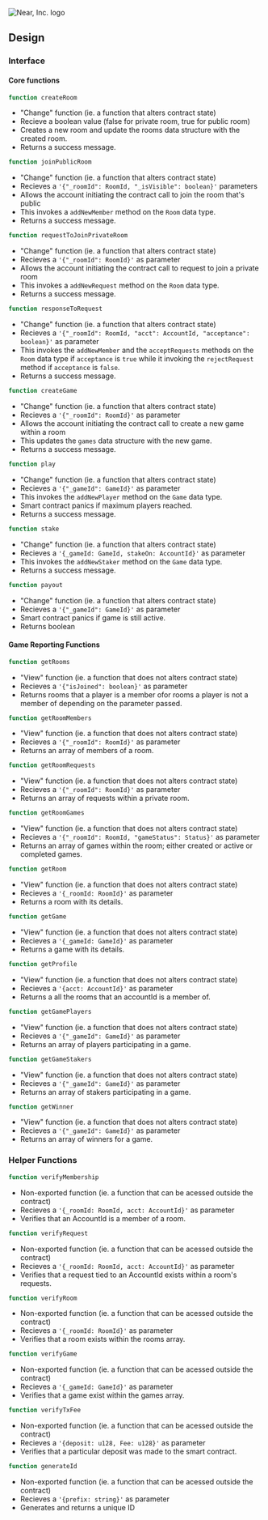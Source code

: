 ![Near, Inc. logo](https://near.org/wp-content/themes/near-19/assets/img/logo.svg?t=1553011311)

## Design

### Interface

#### Core functions

```ts
function createRoom
```
- "Change" function (ie. a function that alters contract state)
- Recieve a boolean value (false for private room, true for public room)
- Creates a new room and update the rooms data structure with the created room.
- Returns a success message.

```ts
function joinPublicRoom
```
- "Change" function (ie. a function that alters contract state)
- Recieves a `'{"_roomId": RoomId, "_isVisible": boolean}'` parameters
- Allows the account initiating the contract call to join the room that's public
- This invokes a `addNewMember` method on the `Room` data type.
- Returns a success message.

```ts
function requestToJoinPrivateRoom
```
- "Change" function (ie. a function that alters contract state)
- Recieves a `'{"_roomId": RoomId}'` as parameter
- Allows the account initiating the contract call to request to join a private room
- This invokes a `addNewRequest` method on the `Room` data type.
- Returns a success message.

```ts
function responseToRequest
```
- "Change" function (ie. a function that alters contract state)
- Recieves a `'{"_roomId": RoomId, "acct": AccountId, "acceptance": boolean}'` as parameter
- This invokes the `addNewMember` and the `acceptRequests` methods on the `Room` data type if `acceptance` is `true` while it invoking the `rejectRequest` method if `acceptance` is `false`.
- Returns a success message.

```ts
function createGame
```
- "Change" function (ie. a function that alters contract state)
- Recieves a `'{"_roomId": RoomId}'` as parameter
- Allows the account initiating the contract call to create a new game within a room
- This updates the `games` data structure with the new game.
- Returns a success message.


```ts
function play
```
- "Change" function (ie. a function that alters contract state)
- Recieves a `'{"_gameId": GameId}'` as parameter
- This invokes the `addNewPlayer` method on the `Game` data type.
- Smart contract panics if maximum players reached.
- Returns a success message.


```ts
function stake
```
- "Change" function (ie. a function that alters contract state)
- Recieves a `'{_gameId: GameId, stakeOn: AccountId}'` as parameter
- This invokes the `addNewStaker` method on the `Game` data type.
- Returns a success message.

```ts
function payout
```
- "Change" function (ie. a function that alters contract state)
- Recieves a `'{"_gameId": GameId}'` as parameter
- Smart contract panics if game is still active.
- Returns boolean

#### Game Reporting Functions

```ts
function getRooms
```
- "View" function (ie. a function that does not alters contract state)
- Recieves a `'{"isJoined": boolean}'` as parameter
- Returns rooms that a player is a member ofor rooms a player is not a member of depending on the parameter passed.

```ts
function getRoomMembers
```
- "View" function (ie. a function that does not alters contract state)
- Recieves a `'{"_roomId": RoomId}'` as parameter
- Returns an array of members of a room.

```ts
function getRoomRequests
```
- "View" function (ie. a function that does not alters contract state)
- Recieves a `'{"_roomId": RoomId}'` as parameter
- Returns an array of requests within a private room.

```ts
function getRoomGames
```
- "View" function (ie. a function that does not alters contract state)
- Recieves a `'{"_roomId": RoomId, "gameStatus": Status}'` as parameter
- Returns an array of games within the room; either created or active or completed games.

```ts
function getRoom
```
- "View" function (ie. a function that does not alters contract state)
- Recieves a `'{_roomId: RoomId}'` as parameter
- Returns a room with its details.

```ts
function getGame
```
- "View" function (ie. a function that does not alters contract state)
- Recieves a `'{_gameId: GameId}'` as parameter
- Returns a game with its details.

```ts
function getProfile
```
- "View" function (ie. a function that does not alters contract state)
- Recieves a `'{acct: AccountId}'` as parameter
- Returns a all the rooms that an accountId is a member of.

```ts
function getGamePlayers
```
- "View" function (ie. a function that does not alters contract state)
- Recieves a `'{"_gameId": GameId}'` as parameter
- Returns an array of players participating in a game.

```ts
function getGameStakers
```
- "View" function (ie. a function that does not alters contract state)
- Recieves a `'{"_gameId": GameId}'` as parameter
- Returns an array of stakers participating in a game.

```ts
function getWinner
```
- "View" function (ie. a function that does not alters contract state)
- Recieves a `'{"_gameId": GameId}'` as parameter
- Returns an array of winners for a game.

### Helper Functions

```ts
function verifyMembership
```
- Non-exported function (ie. a function that can be acessed outside the contract)
- Recieves a `'{_roomId: RoomId, acct: AccountId}'` as parameter
- Verifies that an AccountId is a member of a room.

```ts
function verifyRequest
```
- Non-exported function (ie. a function that can be acessed outside the contract)
- Recieves a `'{_roomId: RoomId, acct: AccountId}'` as parameter
- Verifies that a request tied to an AccountId exists within a room's requests.

```ts
function verifyRoom
```
- Non-exported function (ie. a function that can be acessed outside the contract)
- Recieves a `'{_roomId: RoomId}'` as parameter
- Verifies that a room exists within the rooms array.

```ts
function verifyGame
```
- Non-exported function (ie. a function that can be acessed outside the contract)
- Recieves a `'{_gameId: GameId}'` as parameter
- Verifies that a game exist within the games array.

```ts
function verifyTxFee
```
- Non-exported function (ie. a function that can be acessed outside the contract)
- Recieves a `'{deposit: u128, Fee: u128}'` as parameter
- Verifies that a particular deposit was made to the smart contract.

```ts
function generateId
```
- Non-exported function (ie. a function that can be acessed outside the contract)
- Recieves a `'{prefix: string}'` as parameter
- Generates and returns a unique ID